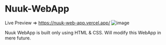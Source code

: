 # Nuuk-WebApp

Live Preview => https://nuuk-web-app.vercel.app/
![image](https://user-images.githubusercontent.com/69984129/150414527-11d56ecc-e251-45af-ab0c-5d5d3fad0212.png)

Nuuk WebApp is built only using HTML & CSS. 
Will modify this WebApp in mere future.
